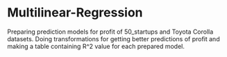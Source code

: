 # Multilinear-Regression
Preparing  prediction models for profit of 50_startups and Toyota Corolla datasets. Doing transformations for getting better predictions of profit and making a table containing R^2 value for each prepared model.
